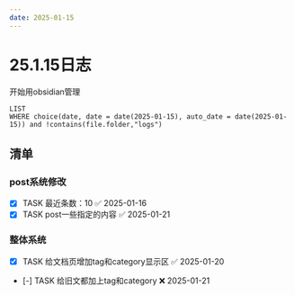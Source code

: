 ```yaml
---
date: 2025-01-15
---
```


# 25.1.15日志

开始用obsidian管理

```dataview
LIST
WHERE choice(date, date = date(2025-01-15), auto_date = date(2025-01-15)) and !contains(file.folder,"logs")
```

## 清单

### post系统修改

- [x] TASK 最近条数：10 ✅ 2025-01-16
- [x] TASK post一些指定的内容 ✅ 2025-01-21

### 整体系统

- [x] TASK 给文档页增加tag和category显示区 ✅ 2025-01-20
- [-] TASK 给旧文都加上tag和category ❌ 2025-01-21
